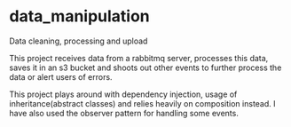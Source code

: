 # data_manipulation
Data cleaning, processing and upload

This project receives data from a rabbitmq server, processes this data, saves it in an s3 bucket and shoots out other events to further process the data or
alert users of errors.

This project plays around with dependency injection, usage of inheritance(abstract classes) and relies heavily on composition instead.
I have also used the observer pattern for handling some events.
